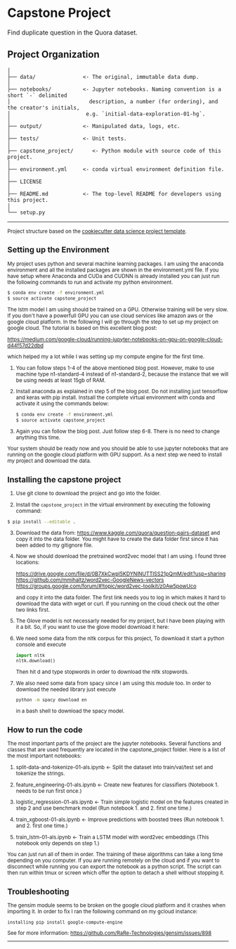 Capstone Project
==============================

Find duplicate question in the Quora dataset.

Project Organization
------------

    │
    ├── data/               <- The original, immutable data dump. 
    │
    ├── notebooks/          <- Jupyter notebooks. Naming convention is a short `-` delimited 
    │                         description, a number (for ordering), and the creator's initials,
    │                        e.g. `initial-data-exploration-01-hg`.
    │
    ├── output/             <- Manipulated data, logs, etc.
    │
    ├── tests/              <- Unit tests.
    │
    ├── capstone_project/      <- Python module with source code of this project.
    │
    ├── environment.yml     <- conda virtual environment definition file.
    │
    ├── LICENSE
    │
    ├── README.md           <- The top-level README for developers using this project.
    │
    └── setup.py            
    
--------

<p><small>Project structure based on the <a target="_blank" href="https://drivendata.github.io/cookiecutter-data-science/">cookiecutter data science project template</a>.</p>

Setting up the Environment
--------

My project uses python and several machine learning packages. I am using the anaconda 
environment and all the installed packages are shown in the environment.yml file.
If you have setup where Anaconda and CUDa and CUDNN is already installed you can just 
run the following commands to run and activate my python environment.

```bash
$ conda env create -f environment.yml
$ source activate capstone_project 
```
The lstm model I am using should be trained on a GPU. Otherwise training will be very slow.
If you don't have a powerfull GPU you can use cloud services like amazon aws or the google cloud platform.
In the following I will go through the step to set up my project on google cloud.
The tutorial is based on this excellent blog post:

https://medium.com/google-cloud/running-jupyter-notebooks-on-gpu-on-google-cloud-d44f57d22dbd

which helped my a lot while I was setting up my compute engine for the first time.
 
1. You can follow steps 1-4 of the above mentioned blog post. However, make to
use machine type n1-standard-4 instead of n1-standard-2, because the instance that
we will be using needs at least 15gb of RAM.
 
2. Install anaconda as explained in step 5 of the blog post. Do not installing just
tensorflow and keras with pip install. Instsall the complete virtual environment 
with conda and activate it using the commands below:

    ```bash
    $ conda env create -f environment.yml
    $ source activate capstone_project 
    ```

3. Again you can follow the blog post. Just follow step 6-8. There is no need to
change anything this time. 

Your system should be ready now and you should be able to use jupyter notebooks 
that are running on the google cloud platform with GPU support. As a next step we 
need to install my project and download the data.

Installing the capstone project
--------

1. Use git clone to download the project and go into the folder.

2. Install the `capstone_project` in the virtual environment by executing the
following command:

```bash
$ pip install --editable .
```

3. Download the data from: https://www.kaggle.com/quora/question-pairs-dataset
and copy it into the data folder. You might have to create the data folder first 
since it has been added to my gitignore file.

4. Now we should download the pretrained word2vec model that I am using. I found
three locations:

    https://drive.google.com/file/d/0B7XkCwpI5KDYNlNUTTlSS21pQmM/edit?usp=sharing
    https://github.com/mmihaltz/word2vec-GoogleNews-vectors
    https://groups.google.com/forum/#!topic/word2vec-toolkit/z0Aw5powUco

    and copy it into the data folder. The first link needs you to log in which makes it
hard to download the data with wget or curl. If you running on the cloud check out the
other two links first. 

5. The Glove model is not necessarly needed for my project, but I have been playing with
it a bit. So, if you want to use the glove model download it here:


6. We need some data from the nltk corpus for this project, To download it
start a python console and execute

    ```python
    import nltk
    nltk.download()
    ```
    Then hit d and type stopwords in order to download the nltk stopwords.

7. We also need some data from spacy since I am using this module too. In order to
download the needed library just execute
    
    ```bash
    python -m spacy download en
    ```
    in a bash shell to download the spacy model.


How to run the code
--------

The most important parts of the project are the jupyter notebooks. Several 
functions and classes that are used frequently are located in the capstone_project
folder. Here is a list of the most important notebooks:

1. split-data-and-tokenize-01-als.ipynb <- Split the dataset into train/val/test set and tokenize the strings.

2. feature_engineering-01-als.ipynb     <- Create new features for classifiers (Notebook 1. needs to be run first once.) 

3. logistic_regression-01-als.ipynb     <- Train simple logistic 
model on the features created in step 2 and use benchmark model
(Run notebook 1. and 2. first one time.)

4. train_xgboost-01-als.ipynb           <- Improve predictions with boosted trees
(Run notebook 1. and 2. first one time.)

5. train_lstm-01-als.ipynb              <- Train a LSTM model with word2vec embeddings (This notebook only depends on step 1.)

You can just run all of them in order. The training of these algorithms can take a long time
depending on you computer. If you  are running remotely on the cloud and if you want
to  disconnect while running you can export the notebook as a python script. 
The script can then run within tmux or screen which offer the option to 
detach a shell without stopping it. 

Troubleshooting
--------

The gensim module seems to be broken on the google cloud platform and it
crashes when importing it. In order to fix I ran the following command on
my gcloud instance: 

```
installing pip install google-compute-engine
```

See for more information: https://github.com/RaRe-Technologies/gensim/issues/898

------